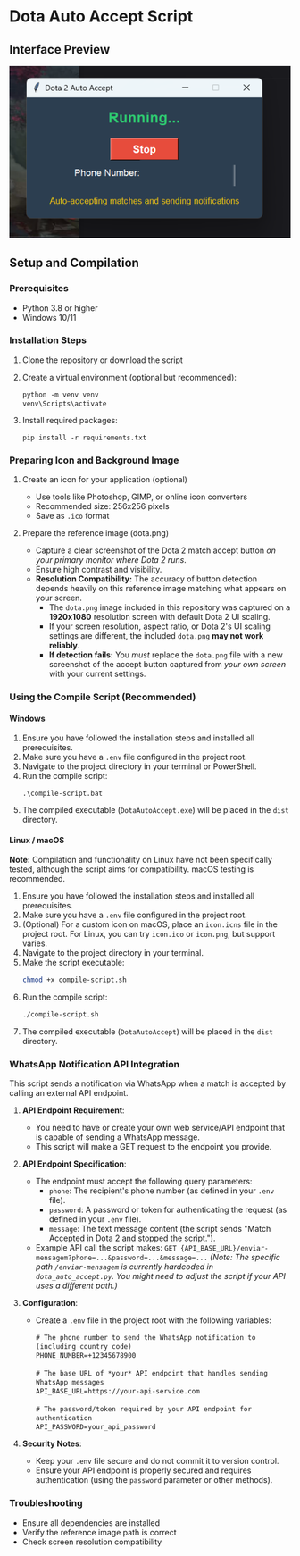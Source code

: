 # Dota Auto Accept Script

## Interface Preview

![Application Interface](print.png)

## Setup and Compilation

### Prerequisites
- Python 3.8 or higher
- Windows 10/11

### Installation Steps
1. Clone the repository or download the script
2. Create a virtual environment (optional but recommended):
   ```
   python -m venv venv
   venv\Scripts\activate
   ```

3. Install required packages:
   ```
   pip install -r requirements.txt
   ```

### Preparing Icon and Background Image
1. Create an icon for your application (optional)
   - Use tools like Photoshop, GIMP, or online icon converters
   - Recommended size: 256x256 pixels
   - Save as `.ico` format

2. Prepare the reference image (dota.png)
   - Capture a clear screenshot of the Dota 2 match accept button *on your primary monitor where Dota 2 runs*.
   - Ensure high contrast and visibility.
   - **Resolution Compatibility:** The accuracy of button detection depends heavily on this reference image matching what appears on your screen.
     - The `dota.png` image included in this repository was captured on a **1920x1080** resolution screen with default Dota 2 UI scaling.
     - If your screen resolution, aspect ratio, or Dota 2's UI scaling settings are different, the included `dota.png` **may not work reliably**.
     - **If detection fails:** You *must* replace the `dota.png` file with a new screenshot of the accept button captured from *your own screen* with your current settings.

### Using the Compile Script (Recommended)

#### Windows
1. Ensure you have followed the installation steps and installed all prerequisites.
2. Make sure you have a `.env` file configured in the project root.
3. Navigate to the project directory in your terminal or PowerShell.
4. Run the compile script:
   ```batch
   .\compile-script.bat
   ```
5. The compiled executable (`DotaAutoAccept.exe`) will be placed in the `dist` directory.

#### Linux / macOS
**Note:** Compilation and functionality on Linux have not been specifically tested, although the script aims for compatibility. macOS testing is recommended.

1. Ensure you have followed the installation steps and installed all prerequisites.
2. Make sure you have a `.env` file configured in the project root.
3. (Optional) For a custom icon on macOS, place an `icon.icns` file in the project root. For Linux, you can try `icon.ico` or `icon.png`, but support varies.
4. Navigate to the project directory in your terminal.
5. Make the script executable:
   ```bash
   chmod +x compile-script.sh
   ```
6. Run the compile script:
   ```bash
   ./compile-script.sh
   ```
7. The compiled executable (`DotaAutoAccept`) will be placed in the `dist` directory.

### WhatsApp Notification API Integration

This script sends a notification via WhatsApp when a match is accepted by calling an external API endpoint.

1. **API Endpoint Requirement**:
   - You need to have or create your own web service/API endpoint that is capable of sending a WhatsApp message.
   - This script will make a GET request to the endpoint you provide.

2. **API Endpoint Specification**:
   - The endpoint must accept the following query parameters:
     - `phone`: The recipient's phone number (as defined in your `.env` file).
     - `password`: A password or token for authenticating the request (as defined in your `.env` file).
     - `message`: The text message content (the script sends "Match Accepted in Dota 2 and stopped the script.").
   - Example API call the script makes: `GET {API_BASE_URL}/enviar-mensagem?phone=...&password=...&message=...`
     *(Note: The specific path `/enviar-mensagem` is currently hardcoded in `dota_auto_accept.py`. You might need to adjust the script if your API uses a different path.)*

3. **Configuration**:
   - Create a `.env` file in the project root with the following variables:
     ```dotenv
     # The phone number to send the WhatsApp notification to (including country code)
     PHONE_NUMBER=+12345678900

     # The base URL of *your* API endpoint that handles sending WhatsApp messages
     API_BASE_URL=https://your-api-service.com

     # The password/token required by your API endpoint for authentication
     API_PASSWORD=your_api_password
     ```

4. **Security Notes**:
   - Keep your `.env` file secure and do not commit it to version control.
   - Ensure your API endpoint is properly secured and requires authentication (using the `password` parameter or other methods).

### Troubleshooting
- Ensure all dependencies are installed
- Verify the reference image path is correct
- Check screen resolution compatibility